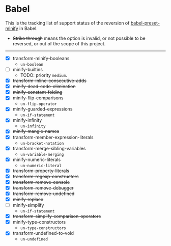 # Babel

This is the tracking list of support status of the reversion of [babel-preset-minify](https://babeljs.io/docs/babel-preset-minify) in Babel.

- ~~Strike through~~ means the option is invalid, or not possible to be reversed, or out of the scope of this project.


---

- [X] transform-minify-booleans
  - `un-boolean`
- [ ] minify-builtins
  - TODO: priority `medium`.
- [X] ~~transform-inline-consecutive-adds~~
- [X] ~~minify-dead-code-elimination~~
- [X] ~~minify-constant-folding~~
- [X] minify-flip-comparisons
  - `un-flip-operator`
- [X] minify-guarded-expressions
  - `un-if-statement`
- [X] minify-infinity
  - `un-infinity`
- [X] ~~minify-mangle-names~~
- [X] transform-member-expression-literals
  - `un-bracket-notation`
- [X] transform-merge-sibling-variables
  - `un-variable-merging`
- [X] minify-numeric-literals
  - `un-numeric-literal`
- [X] ~~transform-property-literals~~
- [X] ~~transform-regexp-constructors~~
- [X] ~~transform-remove-console~~
- [X] ~~transform-remove-debugger~~
- [X] ~~transform-remove-undefined~~
- [X] ~~minify-replace~~
- [ ] minify-simplify
  - `un-if-statement`
- [X] ~~transform-simplify-comparison-operators~~
- [X] minify-type-constructors
  - `un-type-constructors`
- [X] transform-undefined-to-void
  - `un-undefined`
